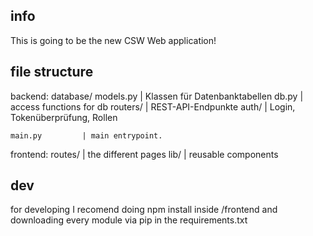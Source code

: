 ## info
This is going to be the new CSW Web application!

## file structure
backend:
	database/
		models.py 	| Klassen für Datenbanktabellen
		db.py		| access functions for db
	routers/  		| REST-API-Endpunkte
	auth/	  		| Login, Tokenüberprüfung, Rollen

	main.py	  		| main entrypoint.
	
frontend:
	routes/	  | the different pages
	lib/ 	  | reusable components

## dev
for developing I recomend doing npm install inside /frontend and downloading every module via pip in the requirements.txt
